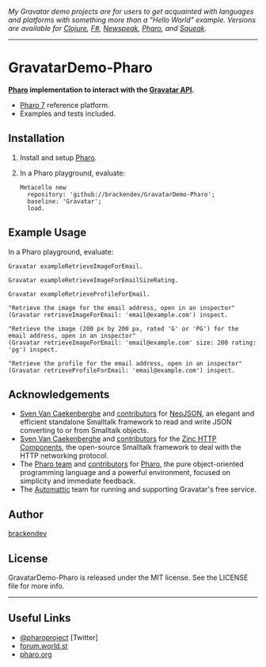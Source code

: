 _My Gravatar demo projects are for users to get acquainted with languages and platforms with something more than a "Hello World" example. Versions are available for [Clojure](https://brackendev.github.io/GravatarDemo-Clojure/), [F#](https://brackendev.github.io/GravatarDemo-FSharp/), [Newspeak](https://brackendev.github.io/GravatarDemo-Newspeak/), [Pharo](https://brackendev.github.io/GravatarDemo-Pharo/), and [Squeak](https://brackendev.github.io/GravatarDemo-Squeak/)._

- - -

GravatarDemo-Pharo
==================

**[Pharo](http://www.pharo.org/) implementation to interact with the [Gravatar API](https://en.gravatar.com/site/implement/).**

* [Pharo 7](http://www.pharo.org/) reference platform.
* Examples and tests included.

## Installation

1. Install and setup [Pharo](http://www.pharo.org/).
2. In a Pharo playground, evaluate:

    ```smalltalk
    Metacello new 
      repository: 'github://brackendev/GravatarDemo-Pharo';
      baseline: 'Gravatar';
      load.
    ```

## Example Usage

In a Pharo playground, evaluate:

```smalltalk
Gravatar exampleRetrieveImageForEmail.
```

```smalltalk
Gravatar exampleRetrieveImageForEmailSizeRating.
```

```smalltalk
Gravatar exampleRetrieveProfileForEmail.
```

```smalltalk
"Retrieve the image for the email address, open in an inspector"
(Gravatar retrieveImageForEmail: 'email@example.com') inspect.
```

```smalltalk
"Retrieve the image (200 px by 200 px, rated 'G' or 'PG') for the email address, open in an inspector"
(Gravatar retrieveImageForEmail: 'email@example.com' size: 200 rating: 'pg') inspect.
```

```smalltalk
"Retrieve the profile for the email address, open in an inspector"
(Gravatar retrieveProfileForEmail: 'email@example.com') inspect.
```

## Acknowledgements

* [Sven Van Caekenberghe](https://github.com/svenvc) and [contributors](https://github.com/svenvc/NeoJSON/contributors) for [NeoJSON](http://stfx.eu), an elegant and efficient standalone Smalltalk framework to read and write JSON converting to or from Smalltalk objects.
* [Sven Van Caekenberghe](https://github.com/svenvc) and [contributors](https://github.com/svenvc/zinc/graphs/contributors) for the [Zinc HTTP Components](http://stfx.eu), the open-source Smalltalk framework to deal with the HTTP networking protocol.
* The [Pharo team](https://github.com/orgs/pharo-project/people) and [contributors](https://github.com/pharo-project/pharo/graphs/contributors) for [Pharo](http://www.pharo.org/), the pure object-oriented programming language and a powerful environment, focused on simplicity and immediate feedback.
* The [Automattic](http://automattic.com/) team for running and supporting Gravatar's free service.

## Author

[brackendev](https://www.github.com/brackendev)

## License

GravatarDemo-Pharo is released under the MIT license. See the LICENSE file for more info.

- - -

## Useful Links

* [@pharoproject](https://twitter.com/pharoproject) [Twitter]
* [forum.world.st](http://forum.world.st/)
* [pharo.org](http://www.pharo.org/)
